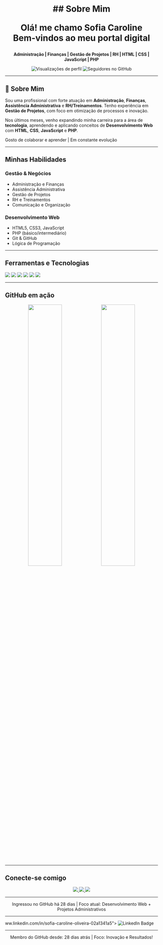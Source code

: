 <h1 align="center">## Sobre Mim
  
Olá! me chamo Sofia Caroline
<br>
Bem-vindos ao meu portal digital</h1>

<p align="center">
  <strong>Administração | Finanças | Gestão de Projetos | RH | HTML | CSS | JavaScript | PHP</strong>
</p>

<p align="center">
  <img src="https://komarev.com/ghpvc/?username=Gwsofiacarolline&color=blue" alt="Visualizações de perfil" />
  <img src="https://img.shields.io/github/followers/Gwsofiacarolline?style=social" alt="Seguidores no GitHub" />
</p>

---

## 🎯 Sobre Mim

Sou uma profissional com forte atuação em **Administração**, **Finanças**, **Assistência Administrativa** e **RH/Treinamentos**. Tenho experiência em **Gestão de Projetos**, com foco em otimização de processos e inovação.

Nos últimos meses, venho expandindo minha carreira para a área de **tecnologia**, aprendendo e aplicando conceitos de **Desenvolvimento Web** com **HTML**, **CSS**, **JavaScript** e **PHP**.

Gosto de colaborar e aprender | Em constante evolução

---

## Minhas Habilidades

### Gestão & Negócios
- Administração e Finanças
- Assistência Administrativa
- Gestão de Projetos
- RH e Treinamentos
- Comunicação e Organização

### Desenvolvimento Web
- HTML5, CSS3, JavaScript
- PHP (básico/intermediário)
- Git & GitHub
- Lógica de Programação

---

## Ferramentas e Tecnologias

<p>
  <img src="https://img.shields.io/badge/HTML5-E34F26?style=flat-square&logo=html5&logoColor=white" />
  <img src="https://img.shields.io/badge/CSS3-1572B6?style=flat-square&logo=css3&logoColor=white" />
  <img src="https://img.shields.io/badge/JavaScript-F7DF1E?style=flat-square&logo=javascript&logoColor=black" />
  <img src="https://img.shields.io/badge/PHP-777BB4?style=flat-square&logo=php&logoColor=white" />
  <img src="https://img.shields.io/badge/Git-F05032?style=flat-square&logo=git&logoColor=white" />
  <img src="https://img.shields.io/badge/GitHub-181717?style=flat-square&logo=github&logoColor=white" />
</p>

---

## GitHub em ação

<p align="center">
  <img src="https://github-readme-stats.vercel.app/api?username=Gwsofiacarolline&show_icons=true&theme=material-palenight" width="47%" />
  <img src="https://github-readme-streak-stats.herokuapp.com/?user=Gwsofiacarolline&theme=material-palenight" width="47%" />
</p>

---

## Conecte-se comigo

<p align="center">
  <a href="mailto:sofiacarolline@gmail.com">
    <img src="https://img.shields.io/badge/Email-D14836?style=for-the-badge&logo=gmail&logoColor=white" />
  </a>
  <a href="https://www.linkedin.com/in/sofia-caroline-oliveira-02a1341a5">
    <img src="https://img.shields.io/badge/LinkedIn-0A66C2?style=for-the-badge&logo=linkedin&logoColor=white" />
  </a>
  <a href="https://github.com/Gwsofiacarolline">
    <img src="https://img.shields.io/badge/GitHub-181717?style=for-the-badge&logo=github&logoColor=white" />
  </a>
</p>

---

<div align="center">
  <p>Ingressou no GitHub há 28 dias | Foco atual: Desenvolvimento Web + Projetos Administrativos</p>
</div>

---
ww.linkedin.com/in/sofia-caroline-oliveira-02a1341a5">
    <img src="https://img.shields.io/badge/LinkedIn-0077B5?style=for-the-badge&logo=linkedin&logoColor=white" alt="LinkedIn Badge"/>
  </a>
</p>

***

<div align="center">
  <p>Membro do GitHub desde: 28 dias atrás | Foco: Inovação e Resultados!</p>
</div>

